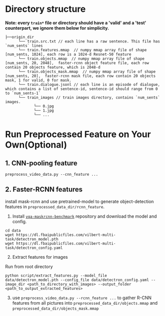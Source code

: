# Directory structure
**Note: every `train*` file or directory should have a 'valid' and a 'test' counterpart, we ignore them below for simplicity.**
```
├──origin_dir
      └── train.src.txt // each line has a raw sentence. This file has `num_sents` lines
      └── train.features.mmap  // numpy mmap array file of shape [num_sents, 1024], each row is a 1024-d Resnet-50 feature
      └── train.objects.mmap  // numpy mmap array file of shape [num_sents, 20, 2048],  faster-rcnn object feature file, each row contain 20 objects feature, which is 2048-d 
      └── train.objects_mask.mmap  // numpy mmap array file of shape [num_sents, 20],  faster-rcnn mask file, each row contain 20 objects mask, 1 for valid, 0 for mask.
      └── train.dialogue.jsonl // each line is an episode of dialogue, which contains a list of sentence-id, sentence-id should range from 0 to `num_sents-1`
      └── train_images // train images directory, contains `num_sents` images.
             └── 0.jpg
             └── 1.jpg
             └── ...
```

# Run Preprocessed Feature on Your Own(Optional)

## 1. CNN-pooling feature
`preprocess_video_data.py --cnn_feature ...`

## 2. Faster-RCNN features
install mask-rcnn and use pretrained-model to generate object-detection features in `preprocessed_data_dir/rcnn_feature`.
1. Install [`vqa-maskrcnn-benchmark`](https://gitlab.com/vedanuj/vqa-maskrcnn-benchmark) repository and download the model and config. 

```text
cd data
wget https://dl.fbaipublicfiles.com/vilbert-multi-task/detectron_model.pth
wget https://dl.fbaipublicfiles.com/vilbert-multi-task/detectron_config.yaml
```

2. Extract features for images

Run from root directory

```text
python script/extract_features.py --model_file data/detectron_model.pth --config_file data/detectron_config.yaml --image_dir <path_to_directory_with_images> --output_folder <path_to_output_extracted_features>
```
3. use `preprocess_video_data.py --rcnn_feature ...` to gather R-CNN features from all pictures into `preprocessed_data_dir/objects.mmap`
and `preprocessed_data_dir/objects_mask.mmap`
